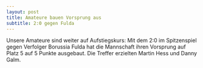 ```yaml
---
layout: post
title: Amateure bauen Vorsprung aus
subtitle: 2:0 gegen Fulda
---
```


Unsere Amateure sind weiter auf Aufstiegskurs: Mit dem 2:0 im Spitzenspiel gegen Verfolger Borussia Fulda hat die Mannschaft ihren Vorsprung auf Platz 5 auf 5 Punkte ausgebaut. Die Treffer erzielten Martin Hess und Danny Galm.


